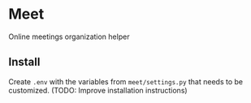# Meet

Online meetings organization helper

## Install

Create `.env` with the variables from `meet/settings.py` that needs to be customized.
(TODO: Improve installation instructions)
